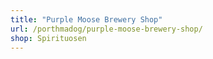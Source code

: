 ```yaml
---
title: "Purple Moose Brewery Shop"
url: /porthmadog/purple-moose-brewery-shop/
shop: Spirituosen
---
```

